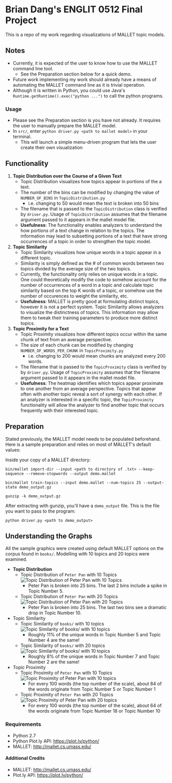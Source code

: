 # Brian Dang's ENGLIT 0512 Final Project
This is a repo of my work regarding visualizations of MALLET topic models.


## Notes
 - Currently, it is expected of the user to know how to use the MALLET command line tool.
    - See the Preparation section below for a quick demo.
 - Future work implementing my work should already have a means of automating the MALLET command line as it is trivial operation.
 - Although it is written in Python, you could use Java's ```Runtime.getRuntime().exec("python ...")``` to call the python programs.

### Usage
 - Please see the Preparation section is you have not already. It requires the user to manually prepare the MALLET model.
 - In ```src/```, enter ```python driver.py <path to mallet model>``` in your terminal.
    - This will launch a simple menu-driven program that lets the user create their own visualization

## Functionality
 1. **Topic Distribution over the Course of a Given Text**
    - Topic Distribution visualizes how topics appear in portions of the a text.
    - The number of the bins can be modified by changing the value of ```NUMBER_OF_BINS``` in ```TopicDistribution.py```
        - i.e. changing to 50 would mean the text is broken into 50 bins
    - The filename that is passed to the ```TopicDistribution``` class is verified by ```driver.py```. Usage of ```TopicDistribution``` assumes that the filename argument passed to it appears in the mallet model file.
    - __Usefulness__: The functionality enables analyzers to understand the how portions of a text change in relation to the topics. The information may lead to subsetting portions of a text that have strong occurrences of a topic in order to strengthen the topic model.
 2. **Topic Similarity**
    - Topic Similarity visualizes how unique words in a topic appear in a different topic.
    - Similarity is simply defined as the # of common words between two topics divided by the average size of the two topics.
    - Currently, the functionality only relies on unique words in a topic. One could theoretically modify the code to somehow account for the number of occurrences of a word in a topic and calculate topic similarity based on the top K words of a topic, or somehow use the number of occurences to weight the similarity, etc.
    - __Usefulness__: MALLET is pretty good at formulating distinct topics, however it is not a perfect system. Topic Similarity allows analyzers to visualize the distinctness of topics. This information may allow them to tweak their training parameters to produce more distinct topics.
 3. **Topic Proximity for a Text**
    - Topic Proximity visualizes how different topics occur within the same chunk of text from an average perspective.
    - The size of each chunk can be modified by changing ```NUMBER_OF_WORDS_PER_CHUNK``` in ```TopicProximity.py```
        - i.e. changing to 200 would mean chunks are analyzed every 200 words.
    - The filename that is passed to the ```TopicProximity``` class is verified by by ```driver.py```. Usage of ```TopicProximity``` assumes that the filename argument passed to it appears in the mallet model file.
    - __Usefulness__: The heatmap identifies which topics appear proximate to one another from an average perspective. Topics that appear often with another topic reveal a sort of synergy with each other. If an analyzer is interested in a specific topic, the ```TopicProximity``` functionality will allow the analyzer to find another topic that occurs frequently with their interested topic.


## Preparation
Stated previously, the MALLET model needs to be populated beforehand.
Here is a sample preparation and relies on most of MALLET's default values:

Inside your copy of a MALLET directory:
```
bin/mallet import-dir --input <path to directory of .txt> --keep-sequence --remove-stopwords --output demo.mallet

bin/mallet train-topics --input demo.mallet --num-topics 25 --output-state demo_output.gz

gunzip -k demo_output.gz
```
After extracting with gunzip, you'll have a ```demo_output``` file. This is the file you want to pass to the program:

```python driver.py <path to demo_output>```

## Understanding the Graphs
All the sample graphics were created using default MALLET options on the corpus found in ```books/```. Modelling with 10 topics and 20 topics were examined.
 - **Topic Distribution**
    - Topic Distribution of ```Peter Pan``` with 10 Topics ![](sample_output/topic_distribution_peter_10_topics.png?raw=true "Topic Distribution of Peter Pan with 10 Topics")
        - Peter Pan is broken into 25 bins. The last 2 bins include a spike in Topic Number 5.
    - Topic Distribution of ```Peter Pan``` with 20 Topics
    ![](sample_output/topic_distribution_peter_20_topics.png?raw=true "Topic Distribution of Peter Pan with 20 Topics")
        - Peter Pan is broken into 25 bins. The last two bins see a dramatic drop in Topic Number 10.
 - Topic Similarity
    - Topic Similarity of ```books/``` with 10 topics
    ![](sample_output/topic_similarity_10_topics.png?raw=true "Topic Similarity of books/ with 10 topics")
        - Roughly 11% of the unique words in Topic Number 5 and Topic Number 4 are the same!
    - Topic Similarity of ```books/``` with 20 topics
    ![](sample_output/topic_similarity_20_topics.png?raw=true "Topic Similarity of books/ with 10 topics")
        - Roughly 8% of the unique words in Topic Number 7 and Topic Number 2 are the same!
 - Topic Proximity
    - Topic Proximity of ```Peter Pan``` with 10 Topics
    ![](sample_output/topic_proximity_peter_10_topics.png?raw=true "Topic Proximity of Peter Pan with 10 topics")
        - For every 100 words (the top number of the scale), about 84 of the words originate from Topic Number 5 or Topic Number 1
    - Topic Proximity of ```Peter Pan``` with 20 Topics
    ![](sample_output/topic_proximity_peter_20_topics.png?raw=true "Topic Proximity of Peter Pan with 20 topics")
        - For every 100 words (the top number of the scale), about 64 of the words originate from Topic Number 18 or Topic Number 10



### Requirements
 - Python 2.7
 - Python Plot.ly API: https://plot.ly/python/
 - MALLET: http://mallet.cs.umass.edu/

#### Additional Credits
 - MALLET: http://mallet.cs.umass.edu/
 - Plot.ly API: https://plot.ly/python/

